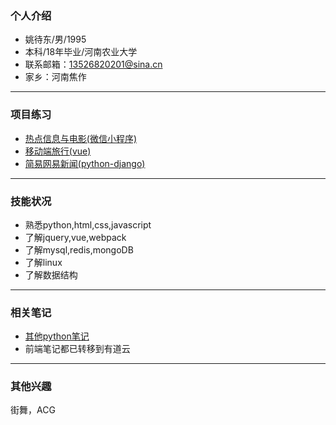 ### 个人介绍

- 姚待东/男/1995
- 本科/18年毕业/河南农业大学
- 联系邮箱：13526820201@sina.cn
- 家乡：河南焦作

<hr>

### 项目练习


- [热点信息与电影(微信小程序)](https://github.com/bboyAyao/gitlearn/tree/master/wechat_demo)  
- [移动端旅行(vue)](https://github.com/bboyAyao/vue-qunar-travel)  
- [简易网易新闻(python-django)](https://github.com/bboyAyao/gitlearn/tree/master/newsSite/minicms)  
  
<hr>

### 技能状况

- 熟悉python,html,css,javascript
- 了解jquery,vue,webpack
- 了解mysql,redis,mongoDB
- 了解linux
- 了解数据结构



<hr/>

### 相关笔记
- [其他python笔记](https://www.jianshu.com/u/70edc617c7ce) 
- 前端笔记都已转移到有道云

<hr/>

### 其他兴趣
街舞，ACG
